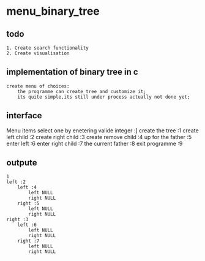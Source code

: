 # menu_binary_tree
## todo 
    1. Create search functionality 
    2. Create visualisation 
## implementation of binary tree in c

    create menu of choices:
        the programme can create tree and customize it;
        its quite simple,its still under process actually not done yet;

## interface 
Menu items select one by enetering valide integer :] 
     create the tree                 :1
     create left  child              :2
     create right child              :3
     create remove  child            :4
     up for the father               :5
     enter left                      :6
     enter right child               :7
     the current father              :8
     exit programme                  :9


## outpute
    1
    left :2
        left :4
            left NULL
            right NULL
        right :5
            left NULL
            right NULL
    right :3
        left :6
            left NULL
            right NULL
        right :7
            left NULL
            right NULL
